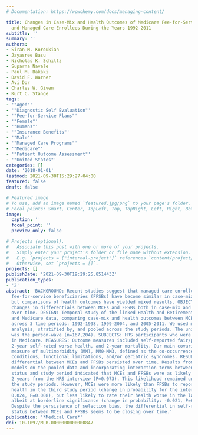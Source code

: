 ```yaml
---
# Documentation: https://wowchemy.com/docs/managing-content/

title: Changes in Case-Mix and Health Outcomes of Medicare Fee-for-Service Beneficiaries
  and Managed Care Enrollees During the Years 1992-2011
subtitle: ''
summary: ''
authors:
- Siran M. Koroukian
- Jayasree Basu
- Nicholas K. Schiltz
- Suparna Navale
- Paul M. Bakaki
- David F. Warner
- Avi Dor
- Charles W. Given
- Kurt C. Stange
tags:
- '"Aged"'
- '"Diagnostic Self Evaluation"'
- '"Fee-for-Service Plans"'
- '"Female"'
- '"Humans"'
- '"Insurance Benefits"'
- '"Male"'
- '"Managed Care Programs"'
- '"Medicare"'
- '"Patient Outcome Assessment"'
- '"United States"'
categories: []
date: '2018-01-01'
lastmod: 2021-09-30T15:29:27-04:00
featured: false
draft: false

# Featured image
# To use, add an image named `featured.jpg/png` to your page's folder.
# Focal points: Smart, Center, TopLeft, Top, TopRight, Left, Right, BottomLeft, Bottom, BottomRight.
image:
  caption: ''
  focal_point: ''
  preview_only: false

# Projects (optional).
#   Associate this post with one or more of your projects.
#   Simply enter your project's folder or file name without extension.
#   E.g. `projects = ["internal-project"]` references `content/project/deep-learning/index.md`.
#   Otherwise, set `projects = []`.
projects: []
publishDate: '2021-09-30T19:29:25.851443Z'
publication_types:
- '2'
abstract: 'BACKGROUND: Recent studies suggest that managed care enrollees (MCEs) and
  fee-for-service beneficiaries (FFSBs) have become similar in case-mix over time;
  but comparisons of health outcomes have yielded mixed results. OBJECTIVE: To examine
  changes in differentials between MCEs and FFSBs both in case-mix and health outcomes
  over time. DESIGN: Temporal study of the linked Health and Retirement Study (HRS)
  and Medicare data, comparing case-mix and health outcomes between MCEs and FFSBs
  across 3 time periods: 1992-1998, 1999-2004, and 2005-2011. We used multivariable
  analysis, stratified by, and pooled across the study periods. The unit of analysis
  was the person-wave (n=167,204). SUBJECTS: HRS participants who were also enrolled
  in Medicare. MEASURES: Outcome measures included self-reported fair/poor health,
  2-year self-rated worse health, and 2-year mortality. Our main covariate was a composite
  measure of multimorbidity (MM), MM0-MM3, defined as the co-occurrence of chronic
  conditions, functional limitations, and/or geriatric syndromes. RESULTS: The case-mix
  differential between MCEs and FFSBs persisted over time. Results from multivariable
  models on the pooled data and incorporating interaction terms between managed care
  status and study period indicated that MCEs and FFSBs were as likely to die within
  2 years from the HRS interview (P=0.073). This likelihood remained unchanged across
  the study periods. However, MCEs were more likely than FFSBs to report fair/poor
  health in the third study period (change in probability for the interaction term:
  0.024, P=0.008), but less likely to rate their health worse in the last 2 years,
  albeit at borderline significance (change in probability: -0.021, P=0.059). CONCLUSIONS:
  Despite the persistence of selection bias, the differential in self-reported fair/poor
  status between MCEs and FFSBs seems to be closing over time.'
publication: '*Medical Care*'
doi: 10.1097/MLR.0000000000000847
---
```

